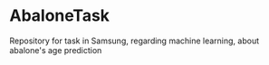 AbaloneTask
===========

Repository for task in Samsung, regarding machine learning, about abalone's age prediction
